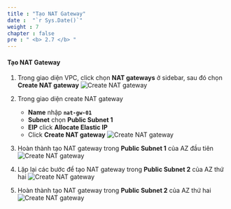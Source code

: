 ```yaml
---
title : "Tạo NAT Gateway"
date :  "`r Sys.Date()`" 
weight : 7
chapter : false
pre : " <b> 2.7 </b> "
---
```


#### Tạo NAT Gateway

1. Trong giao diện VPC, click chọn **NAT gateways** ở sidebar, sau đó chọn **Create NAT gateway**
![Create NAT gateway](/workshop01-AWS-FCJ-2024/images/2-7/01.png?width=50pc)

2. Trong giao diện create NAT gateway
    - **Name** nhập **`nat-gw-01`**
    - **Subnet** chọn **Public Subnet 1**
    - **EIP** click **Allocate Elastic IP**
    - Click **Create NAT gateway**
![Create NAT gateway](/workshop01-AWS-FCJ-2024/images/2-7/02.png?width=50pc)

3. Hoàn thành tạo NAT gateway trong **Public Subnet 1** của AZ đầu tiên
![Create NAT gateway](/workshop01-AWS-FCJ-2024/images/2-7/03.png?width=50pc)

4. Lặp lại các bước để tạo NAT gateway trong **Public Subnet 2** của AZ thứ hai
![Create NAT gateway](/workshop01-AWS-FCJ-2024/images/2-7/04.png?width=50pc)

5. Hoàn thành tạo NAT gateway trong **Public Subnet 2** của AZ thứ hai
![Create NAT gateway](/workshop01-AWS-FCJ-2024/images/2-7/05.png?width=50pc)